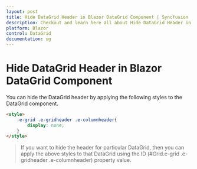 ```yaml
---
layout: post
title: Hide DataGrid Header in Blazor DataGrid Component | Syncfusion
description: Checkout and learn here all about Hide DataGrid Header in Syncfusion Blazor DataGrid component and more.
platform: Blazor
control: DataGrid
documentation: ug
---
```


# Hide DataGrid Header in Blazor DataGrid Component

You can hide the DataGrid header by applying the following styles to the DataGrid component.

```html
<style>
    .e-grid .e-gridheader .e-columnheader{
        display: none;
    }
</style>
```

> If you want to hide the header for particular DataGrid, then you can apply the above styles to that DataGrid using the ID (#Grid.e-grid .e-gridheader .e-columnheader) property value.